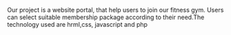 Our project is a website portal, that help users to join our fitness gym. Users can select suitable membership package according to their need.The technology used are hrml,css, javascript and php

